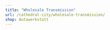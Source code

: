 ```yaml
---
title: "Wholesale Transmission"
url: /cathedral-city/wholesale-transmission/
shop: Autowerkstatt
---
```

